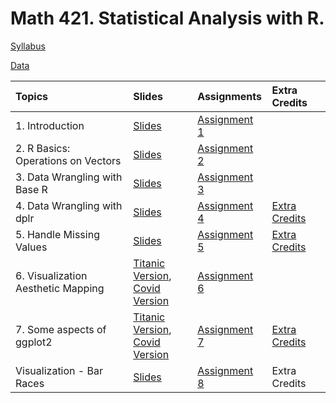 # Math 421. Statistical Analysis with R. 

[Syllabus](Syllabus_421.pdf)

[Data](data/data.html)


|Topics| Slides |Assignments |Extra Credits | 
|:---|:---|:---|:---|
|1. Introduction| [Slides](slides/1_intro.html) |[Assignment 1](assignments/assignment1.html) | | 
|2. R Basics: Operations on Vectors|[Slides](slides/2_r_basics.html)  |[Assignment 2](assignments/assignment2.html) | | 
|3. Data Wrangling with Base R| [Slides](slides/3_base_r.html) |[Assignment 3](assignments/assignment3.html) | | 
|4. Data Wrangling with dplr| [Slides](slides/4_dplyr.html) |[Assignment 4](assignments/assignment4.html) |[Extra Credits](assignments/assignment4_extra_credits.html) | 
|5. Handle Missing Values| [Slides](slides/5_missing_value_slides.html) |[Assignment 5](assignments/assignment5.html) |[Extra Credits](assignments/assignment5_extra_credits.html) | 
|6. Visualization  Aesthetic Mapping| [Titanic Version](slides/6_viz_titanic.html), <br> [Covid Version](slides/6_viz.html) |[Assignment 6](assignments/assignment6.html) | | 
|7. Some aspects of ggplot2| [Titanic Version](slides/7_viz_titanic.html), <br> [Covid Version](slides/7_viz.html) |[Assignment 7](assignments/assignment7.html) | [Extra Credits](assignments/assignment7_extra_credits.html)| 
|Visualization - Bar Races| [Slides](gganimate/8_viz_bar_race.html) |[Assignment 8](assignments/assignment8.html) |Extra Credits | 
 

 

 

 

 

 

 

 
